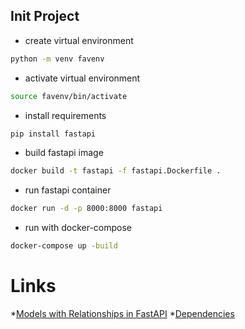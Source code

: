 ## Init Project

* create virtual environment
```bash
python -m venv favenv
```
* activate virtual environment
```bash
source favenv/bin/activate
```
* install requirements
```bash
pip install fastapi
```

* build fastapi image
```bash
docker build -t fastapi -f fastapi.Dockerfile .
```

* run fastapi container
```bash
docker run -d -p 8000:8000 fastapi
```

* run with docker-compose
```bash
docker-compose up -build
```

# Links
*[Models with Relationships in FastAPI](https://sqlmodel.tiangolo.com/tutorial/fastapi/relationships/)
*[Dependencies](https://fastapi.tiangolo.com/tutorial/dependencies/)